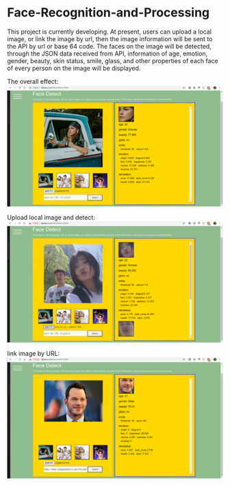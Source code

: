 # Face-Recognition-and-Processing
This project is currently developing. At present, users can upload a local image, or link the image by url, then the image information will be sent to the API by url or base 64 code. The faces on the image will be detected, through the JSON data received from API, information of age, emotion, gender, beauty, skin status, smile, glass, and other properties of each face of every person on the image will be displayed.

The overall effect:
![image](https://github.com/jiaxiuli/Face-Recognition-and-Processing/blob/master/image/overall.png)

Upload local image and detect:
![image](https://github.com/jiaxiuli/Face-Recognition-and-Processing/blob/master/image/overall%20upload.png)

link image by URL:
![image](https://github.com/jiaxiuli/Face-Recognition-and-Processing/blob/master/image/overall%20url.png)
